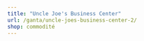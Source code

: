 ```yaml
---
title: "Uncle Joe's Business Center"
url: /ganta/uncle-joes-business-center-2/
shop: commodité
---
```

